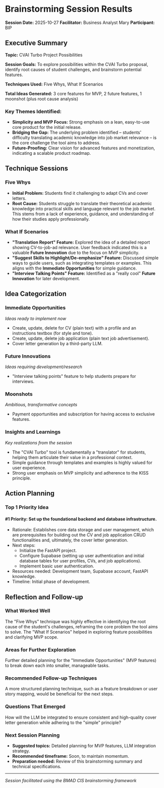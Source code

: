 # Brainstorming Session Results

**Session Date:** 2025-10-27
**Facilitator:** Business Analyst Mary
**Participant:** BIP

## Executive Summary

**Topic:** CVAI Turbo Project Possibilities

**Session Goals:** To explore possibilities within the CVAI Turbo proposal, identify root causes of student challenges, and brainstorm potential features.

**Techniques Used:** Five Whys, What If Scenarios

**Total Ideas Generated:** 3 core features for MVP, 2 future features, 1 moonshot (plus root cause analysis)

### Key Themes Identified:

*   **Simplicity and MVP Focus:** Strong emphasis on a lean, easy-to-use core product for the initial release.
*   **Bridging the Gap:** The underlying problem identified – students' difficulty translating academic knowledge into job market relevance – is the core challenge the tool aims to address.
*   **Future-Proofing:** Clear vision for advanced features and monetization, indicating a scalable product roadmap.

## Technique Sessions

### Five Whys

*   **Initial Problem:** Students find it challenging to adapt CVs and cover letters.
*   **Root Cause:** Students struggle to translate their theoretical academic knowledge into practical skills and language relevant to the job market. This stems from a lack of experience, guidance, and understanding of how their studies apply professionally.

### What If Scenarios

*   **"Translation Report" Feature:** Explored the idea of a detailed report showing CV-to-job-ad relevance. User feedback indicated this is a valuable **Future Innovation** due to the focus on MVP simplicity.
*   **"Suggest Skills to Highlight/De-emphasize" Feature:** Discussed simple ways to guide users, such as integrating templates or examples. This aligns with the **Immediate Opportunities** for simple guidance.
*   **"Interview Talking Points" Feature:** Identified as a "really cool" **Future Innovation** for later development.

## Idea Categorization

### Immediate Opportunities

_Ideas ready to implement now_

*   Create, update, delete for CV (plain text) with a profile and an instructions textbox (for style and tone).
*   Create, update, delete job application (plain text job advertisement).
*   Cover letter generation by a third-party LLM.

### Future Innovations

_Ideas requiring development/research_

*   "Interview talking points" feature to help students prepare for interviews.

### Moonshots

_Ambitious, transformative concepts_

*   Payment opportunities and subscription for having access to exclusive features.

### Insights and Learnings

_Key realizations from the session_

*   The "CVAI Turbo" tool is fundamentally a "translator" for students, helping them articulate their value in a professional context.
*   Simple guidance through templates and examples is highly valued for user experience.
*   Strong user emphasis on MVP simplicity and adherence to the KISS principle.

## Action Planning

### Top 1 Priority Idea

#### #1 Priority: Set up the foundational backend and database infrastructure.

- Rationale: Establishes core data storage and user management, which are prerequisites for building out the CV and job application CRUD functionalities and, ultimately, the cover letter generation.
- Next steps:
    - Initialize the FastAPI project.
    - Configure Supabase (setting up user authentication and initial database tables for user profiles, CVs, and job applications).
    - Implement basic user authentication.
- Resources needed: Development team, Supabase account, FastAPI knowledge.
- Timeline: Initial phase of development.

## Reflection and Follow-up

### What Worked Well

The "Five Whys" technique was highly effective in identifying the root cause of the student's challenges, reframing the core problem the tool aims to solve. The "What If Scenarios" helped in exploring feature possibilities and clarifying MVP scope.

### Areas for Further Exploration

Further detailed planning for the "Immediate Opportunities" (MVP features) to break down each into smaller, manageable tasks.

### Recommended Follow-up Techniques

A more structured planning technique, such as a feature breakdown or user story mapping, would be beneficial for the next steps.

### Questions That Emerged

How will the LLM be integrated to ensure consistent and high-quality cover letter generation while adhering to the "simple" principle?

### Next Session Planning

- **Suggested topics:** Detailed planning for MVP features, LLM integration strategy.
- **Recommended timeframe:** Soon, to maintain momentum.
- **Preparation needed:** Review of this brainstorming summary and technical specifications.

---

_Session facilitated using the BMAD CIS brainstorming framework_
